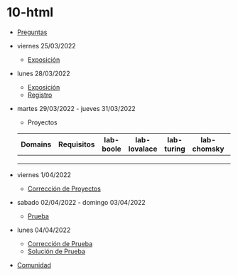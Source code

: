 # 10-html

- [Preguntas](https://escuela.it/cursos/curso-recurrencia-desarrollo-software/clase/patron)
- viernes 25/03/2022
  - [Exposición](https://escuela.it/cursos/curso-recurrencia-desarrollo-software/clase/patron)
- lunes 28/03/2022
  - [Exposición](https://escuela.it/cursos/curso-recurrencia-desarrollo-software/clase/patron)
  - [Registro](https://forms.gle/pA2QvsW32P4KtTD77)
- martes 29/03/2022 - jueves 31/03/2022
  - Proyectos
  
  |Domains|Requisitos|lab-boole|lab-lovalace|lab-turing|lab-chomsky|lab-bernersLee|
  |-------|----------|---------|------------|----------|-----------|--------------|
  |       |          |         |            |          |           |              |
  |       |          |         |            |          |           |              |
  |       |          |         |            |          |           |              |
- viernes 1/04/2022
  - [Corrección de Proyectos](https://escuela.it/cursos/curso-recurrencia-desarrollo-software/clase/patron)
- sabado 02/04/2022 - domingo 03/04/2022
  - [Prueba](https://forms.gle/hB9UJoN2PYiexctH8)
- lunes 04/04/2022
  - [Corrección de Prueba](https://escuela.it/cursos/curso-recurrencia-desarrollo-software/clase/patron)
  - [Solución de Prueba](https://docs.google.com/spreadsheets/d/1Uwtqa5VdD5wK2X7eLgkS6_th16aPnsW8pa5Ft2TyLPo/edit#gid=0)
- [Comunidad](https://escuela.it/)